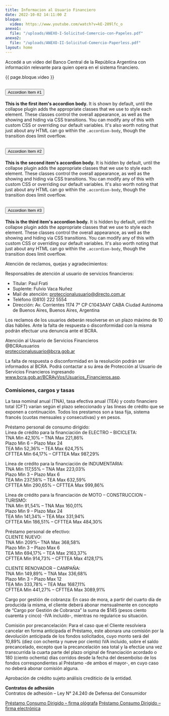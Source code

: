 ```yaml
---
title: Informacion al Usuario Financiero
date: 2022-10-02 14:11:00 Z
bloque:
  video: https://www.youtube.com/watch?v=kE-209lfc_o
anexo1:
  file: "/uploads/ANEXO-I-Solicitud-Comercio-con-Papeles.pdf"
anexo2:
  file: "/uploads/ANEXO-II-Solicitud-Comercio-Paperless.pdf"
layout: home
---
```


Accedé a un video del Banco Central de la República Argentina con información relevante para quien opera en el sistema financiero.

{{ page.bloque.video }}

<div class="accordion" id="accordionExample">
  <div class="accordion-item">
    <h2 class="accordion-header" id="headingOne">
      <button class="accordion-button" type="button" data-bs-toggle="collapse" data-bs-target="#collapseOne" aria-expanded="true" aria-controls="collapseOne">
        Accordion Item #1
      </button>
    </h2>
    <div id="collapseOne" class="accordion-collapse collapse show" aria-labelledby="headingOne" data-bs-parent="#accordionExample">
      <div class="accordion-body">
        <strong>This is the first item's accordion body.</strong> It is shown by default, until the collapse plugin adds the appropriate classes that we use to style each element. These classes control the overall appearance, as well as the showing and hiding via CSS transitions. You can modify any of this with custom CSS or overriding our default variables. It's also worth noting that just about any HTML can go within the <code>.accordion-body</code>, though the transition does limit overflow.
      </div>
    </div>
  </div>
  <div class="accordion-item">
    <h2 class="accordion-header" id="headingTwo">
      <button class="accordion-button collapsed" type="button" data-bs-toggle="collapse" data-bs-target="#collapseTwo" aria-expanded="false" aria-controls="collapseTwo">
        Accordion Item #2
      </button>
    </h2>
    <div id="collapseTwo" class="accordion-collapse collapse" aria-labelledby="headingTwo" data-bs-parent="#accordionExample">
      <div class="accordion-body">
        <strong>This is the second item's accordion body.</strong> It is hidden by default, until the collapse plugin adds the appropriate classes that we use to style each element. These classes control the overall appearance, as well as the showing and hiding via CSS transitions. You can modify any of this with custom CSS or overriding our default variables. It's also worth noting that just about any HTML can go within the <code>.accordion-body</code>, though the transition does limit overflow.
      </div>
    </div>
  </div>
  <div class="accordion-item">
    <h2 class="accordion-header" id="headingThree">
      <button class="accordion-button collapsed" type="button" data-bs-toggle="collapse" data-bs-target="#collapseThree" aria-expanded="false" aria-controls="collapseThree">
        Accordion Item #3
      </button>
    </h2>
    <div id="collapseThree" class="accordion-collapse collapse" aria-labelledby="headingThree" data-bs-parent="#accordionExample">
      <div class="accordion-body">
        <strong>This is the third item's accordion body.</strong> It is hidden by default, until the collapse plugin adds the appropriate classes that we use to style each element. These classes control the overall appearance, as well as the showing and hiding via CSS transitions. You can modify any of this with custom CSS or overriding our default variables. It's also worth noting that just about any HTML can go within the <code>.accordion-body</code>, though the transition does limit overflow.
      </div>
    </div>
  </div>
</div>



Atención de reclamos, quejas y agradecimientos:

Responsables de atención al usuario de servicios financieros:

* Titular: Paul Frati
* Suplente: Fulvio Vaca Nuñez
* Mail de atención: proteccionalusuario@directo.com.ar
* Teléfono (0810) 222 5554
* Dirección: Av. Corrientes 1174 7° CP C1043AAY CABA Ciudad Autónoma de Buenos Aires, Buenos Aires, Argentina

Los reclamos de los usuarios deberán resolverse en un plazo máximo de 10 días hábiles. Ante la falta de respuesta o disconformidad con la misma podrán efectuar una denuncia ante el BCRA.

Atención al Usuario de Servicios Financieros\
@BCRAusuarios\
proteccionalusuario@bcra.gob.ar

La falta de respuesta o disconformidad en la resolución podrán ser informados al BCRA. Podrá contactar a su área de Protección al Usuario de Servicios Financieros ingresando www.bcra.gob.ar/BCRAyVos/Usuarios_Financieros.asp.

### Comisiones, cargos y tasas

La tasa nominal anual (TNA), tasa efectiva anual (TEA) y costo financiero total (CFT) varían según el plazo seleccionado y las líneas de crédito que se exponen a continuación. Todos los prestamos son a tasa fija, sistema francés (cuotas mensuales y consecutivas) y en pesos.

Préstamo personal de consumo dirigido:\
Línea de crédito para la financiación de ELECTRO – BICICLETA:\
TNA Min 42,10% – TNA Max 221,86%\
Plazo Min 6 – Plazo Max 24\
TEA Min 52,36% – TEA Max 624,75%\
CFTTEA Min 64,17% – CFTTEA Max 987,29%

Línea de crédito para la financiación de INDUMENTARIA:\
TNA Min 117,55% – TNA Max 223,03%\
Plazo Min 3 – Plazo Max 6\
TEA Min 237,58% – TEA Max 632,59%\
CFTTEA Min 290,65% – CFTTEA Max 999,86%

Línea de crédito para la financiación de MOTO – CONSTRUCCION – TURISMO:\
TNA Min 91,54% – TNA Max 160,01%\
Plazo Min 9 – Plazo Max 24\
TEA Min 141,34% – TEA Max 331,94%\
CFTTEA Min 186,51% – CFTTEA Max 484,30%

Préstamo personal de efectivo:\
CLIENTE NUEVO:\
TNA Min 209%– TNA Max 368,58%\
Plazo Min 3 – Plazo Max 6\
TEA Min 694,17% – TEA Max 2163,37%\
CFTTEA Min 914,73% – CFTTEA Max 4128,17%

CLIENTE RENOVADOR – CAMPAÑA:\
TNA Min 149,89% – TNA Max 336,68%\
Plazo Min 3 – Plazo Max 12\
TEA Min 333,78% – TEA Max 1687,11%\
CFTTEA Min 441,27% – CFTTEA Max 3089,91%

Cargo por gestión de cobranza: En caso de mora, a partir del cuarto día de producida la misma, el cliente deberá abonar mensualmente en concepto de “Cargo por Gestión de Cobranza” la suma de $145 (pesos ciento cuarenta y cinco) -IVA incluido-, mientras no regularice su situación.

Comisión por precancelación: Para el caso que el Cliente resolviera cancelar en forma anticipada el Préstamo, este abonara una comisión por la devolución anticipada de los fondos solicitados, cuyo monto será del 10,89% (diez con ochenta y nueve por ciento) IVA incluido, sobre el saldo precancelado, excepto que la precancelación sea total y la efectúe una vez transcurrida la cuarta parte del plazo original de financiación acordado o 180 (ciento ochenta) días corridos desde la fecha del desembolso de los fondos correspondientes al Préstamo -de ambos el mayor-, en cuyo caso no deberá abonar comisión alguna.

Aprobación de crédito sujeto análisis crediticio de la entidad.

**Contratos de adhesión**\
Contratos de adhesión – Ley N° 24.240 de Defensa del Consumidor

<a href="{{ page.anexo1.file }}">Préstamo Consumo Dirigido – firma ológrafa</a>
<a href="{{ page.anexo2.file }}">Préstamo Consumo Dirigido – firma electrónica</a>